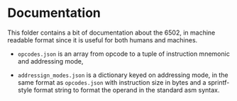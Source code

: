 Documentation
=============

This folder contains a bit of documentation about the 6502, in machine readable format
since it is useful for both humans and machines.

- `opcodes.json` is an array from opcode to a tuple of instruction mnemonic and
   addressing mode,

- `addressign_modes.json` is a dictionary keyed on addressing mode, in the same format
  as `opcodes.json` with instruction size in bytes and a sprintf-style format string
  to format the operand in the standard asm syntax.
